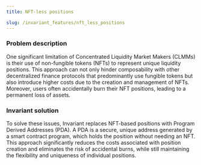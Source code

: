 ```yaml
---
title: NFT-less positions

slug: /invariant_features/nft_less_positions
---
```


### Problem description

 One significant limitation of Concentrated Liquidity Market Makers (CLMMs) is their use of non-fungible tokens (NFTs) to represent unique liquidity positions. This approach can not only hinder composability with other decentralized finance protocols that predominantly use fungible tokens but also introduce higher costs due to the creation and management of NFTs. Moreover, users often accidentally burn their NFT positions, leading to a permanent loss of assets.

### Invariant solution

To solve these issues, Invariant replaces NFT-based positions with Program Derived Addresses (PDA). A PDA is a secure, unique address generated by a smart contract program, which holds the position without needing an NFT. This approach significantly reduces the costs associated with position creation and eliminates the risk of accidental burns, while still maintaining the flexibility and uniqueness of individual positions.